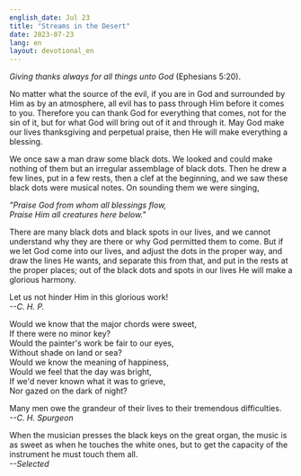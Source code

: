 ```yaml
---
english_date: Jul 23
title: "Streams in the Desert"
date: 2023-07-23
lang: en
layout: devotional_en
---
```





<p><em>Giving thanks always for all things unto God</em> (Ephesians 5:20).

</p>

<p>No matter what the source of the evil, if you are in God and surrounded by Him as by an atmosphere, all evil has to pass through Him before it comes to you. Therefore you can thank God for everything that comes, not for the sin of it, but for what God will bring out of it and through it. May God make our lives thanksgiving and perpetual praise, then He will make everything a blessing.

</p>

<p>We once saw a man draw some black dots. We looked and could make nothing of them but an irregular assemblage of black dots. Then he drew a few lines, put in a few rests, then a clef at the beginning, and we saw these black dots were musical notes. On sounding them we were singing,

</p>

<p><em>"Praise God from whom all blessings flow,</em><br/> <em><em>Praise Him all creatures here below."</em></em>

</p>

<p>There are many black dots and black spots in our lives, and we cannot understand why they are there or why God permitted them to come. But if we let God come into our lives, and adjust the dots in the proper way, and draw the lines He wants, and separate this from that, and put in the rests at the proper places; out of the black dots and spots in our lives He will make a glorious harmony.

</p>

<p>Let us not hinder Him in this glorious work!<br/> <em>--C. H. P.</em>

</p>

<p>Would we know that the major chords were sweet,<br/> If there were no minor key?<br/> Would the painter's work be fair to our eyes,<br/> Without shade on land or sea?<br/> Would we know the meaning of happiness,<br/> Would we feel that the day was bright,<br/> If we'd never known what it was to grieve,<br/> Nor gazed on the dark of night?

</p>

<p>Many men owe the grandeur of their lives to their tremendous difficulties.<br/> <em>--C. H. Spurgeon</em>

</p>

<p>When the musician presses the black keys on the great organ, the music is as sweet as when he touches the white ones, but to get the capacity of the instrument he must touch them all.<br/> <em>--Selected</em>

</p>

<p></p>